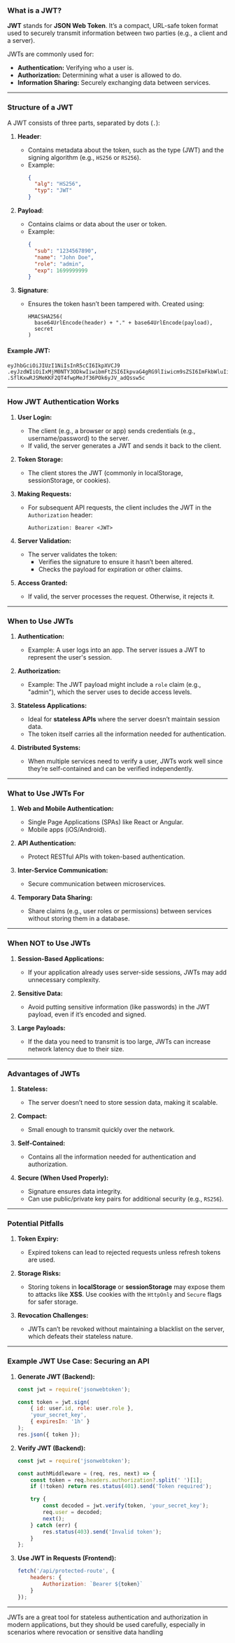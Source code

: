 ### **What is a JWT?**

**JWT** stands for **JSON Web Token**. It’s a compact, URL-safe token format used to securely transmit information between two parties (e.g., a client and a server). 

JWTs are commonly used for:
- **Authentication:** Verifying who a user is.
- **Authorization:** Determining what a user is allowed to do.
- **Information Sharing:** Securely exchanging data between services.

---

### **Structure of a JWT**

A JWT consists of three parts, separated by dots (`.`):

1. **Header**:
   - Contains metadata about the token, such as the type (JWT) and the signing algorithm (e.g., `HS256` or `RS256`).
   - Example:
     ```json
     {
       "alg": "HS256",
       "typ": "JWT"
     }
     ```

2. **Payload**:
   - Contains claims or data about the user or token.
   - Example:
     ```json
     {
       "sub": "1234567890",
       "name": "John Doe",
       "role": "admin",
       "exp": 1699999999
     }
     ```

3. **Signature**:
   - Ensures the token hasn’t been tampered with. Created using:
     ```
     HMACSHA256(
       base64UrlEncode(header) + "." + base64UrlEncode(payload),
       secret
     )
     ```

#### Example JWT:
```plaintext
eyJhbGciOiJIUzI1NiIsInR5cCI6IkpXVCJ9
.eyJzdWIiOiIxMjM0NTY3ODkwIiwibmFtZSI6IkpvaG4gRG9lIiwicm9sZSI6ImFkbWluIiwiZXhwIjoxNjk5OTk5OTk5fQ
.SflKxwRJSMeKKF2QT4fwpMeJf36POk6yJV_adQssw5c
```

---

### **How JWT Authentication Works**

1. **User Login:**
   - The client (e.g., a browser or app) sends credentials (e.g., username/password) to the server.
   - If valid, the server generates a JWT and sends it back to the client.

2. **Token Storage:**
   - The client stores the JWT (commonly in localStorage, sessionStorage, or cookies).

3. **Making Requests:**
   - For subsequent API requests, the client includes the JWT in the `Authorization` header:
     ```
     Authorization: Bearer <JWT>
     ```

4. **Server Validation:**
   - The server validates the token:
     - Verifies the signature to ensure it hasn’t been altered.
     - Checks the payload for expiration or other claims.

5. **Access Granted:**
   - If valid, the server processes the request. Otherwise, it rejects it.

---

### **When to Use JWTs**

1. **Authentication:**
   - Example: A user logs into an app. The server issues a JWT to represent the user's session.

2. **Authorization:**
   - Example: The JWT payload might include a `role` claim (e.g., "admin"), which the server uses to decide access levels.

3. **Stateless Applications:**
   - Ideal for **stateless APIs** where the server doesn’t maintain session data.
   - The token itself carries all the information needed for authentication.

4. **Distributed Systems:**
   - When multiple services need to verify a user, JWTs work well since they’re self-contained and can be verified independently.

---

### **What to Use JWTs For**

1. **Web and Mobile Authentication:**
   - Single Page Applications (SPAs) like React or Angular.
   - Mobile apps (iOS/Android).

2. **API Authentication:**
   - Protect RESTful APIs with token-based authentication.

3. **Inter-Service Communication:**
   - Secure communication between microservices.

4. **Temporary Data Sharing:**
   - Share claims (e.g., user roles or permissions) between services without storing them in a database.

---

### **When NOT to Use JWTs**

1. **Session-Based Applications:**
   - If your application already uses server-side sessions, JWTs may add unnecessary complexity.

2. **Sensitive Data:**
   - Avoid putting sensitive information (like passwords) in the JWT payload, even if it’s encoded and signed.

3. **Large Payloads:**
   - If the data you need to transmit is too large, JWTs can increase network latency due to their size.

---

### **Advantages of JWTs**

1. **Stateless:**
   - The server doesn’t need to store session data, making it scalable.

2. **Compact:**
   - Small enough to transmit quickly over the network.

3. **Self-Contained:**
   - Contains all the information needed for authentication and authorization.

4. **Secure (When Used Properly):**
   - Signature ensures data integrity.
   - Can use public/private key pairs for additional security (e.g., `RS256`).

---

### **Potential Pitfalls**

1. **Token Expiry:**
   - Expired tokens can lead to rejected requests unless refresh tokens are used.

2. **Storage Risks:**
   - Storing tokens in **localStorage** or **sessionStorage** may expose them to attacks like **XSS**. Use cookies with the `HttpOnly` and `Secure` flags for safer storage.

3. **Revocation Challenges:**
   - JWTs can’t be revoked without maintaining a blacklist on the server, which defeats their stateless nature.

---

### **Example JWT Use Case: Securing an API**

1. **Generate JWT (Backend):**
   ```javascript
   const jwt = require('jsonwebtoken');

   const token = jwt.sign(
       { id: user.id, role: user.role },
       'your_secret_key', 
       { expiresIn: '1h' }
   );
   res.json({ token });
   ```

2. **Verify JWT (Backend):**
   ```javascript
   const jwt = require('jsonwebtoken');

   const authMiddleware = (req, res, next) => {
       const token = req.headers.authorization?.split(' ')[1];
       if (!token) return res.status(401).send('Token required');

       try {
           const decoded = jwt.verify(token, 'your_secret_key');
           req.user = decoded;
           next();
       } catch (err) {
           res.status(403).send('Invalid token');
       }
   };
   ```

3. **Use JWT in Requests (Frontend):**
   ```javascript
   fetch('/api/protected-route', {
       headers: {
           Authorization: `Bearer ${token}`
       }
   });
   ```

---

JWTs are a great tool for stateless authentication and authorization in modern applications, but they should be used carefully, especially in scenarios where revocation or sensitive data handling 